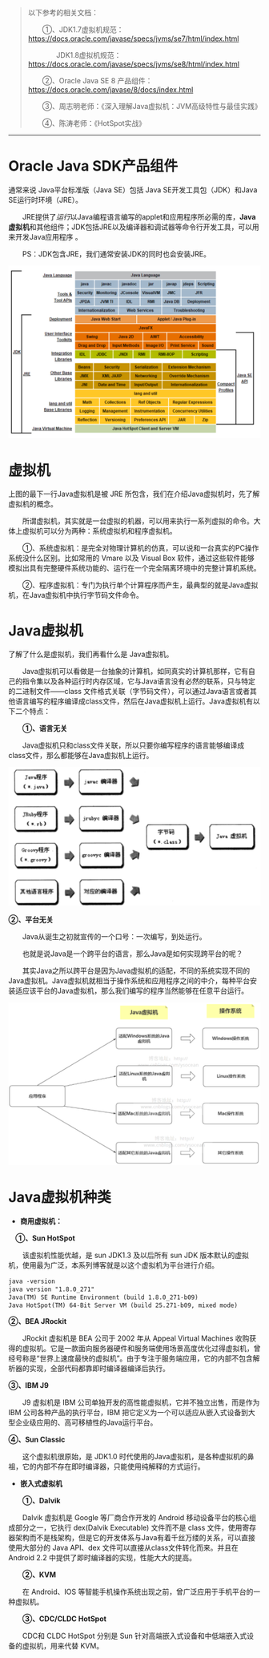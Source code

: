 > 以下参考的相关文档：
>
> 　　①、JDK1.7虚拟机规范：https://docs.oracle.com/javase/specs/jvms/se7/html/index.html
>
> 　　　　JDK1.8虚拟机规范：https://docs.oracle.com/javase/specs/jvms/se8/html/index.html
>
> 　　②、Oracle Java SE 8 产品组件：https://docs.oracle.com/javase/8/docs/index.html
>
> 　　③、周志明老师：《深入理解Java虚拟机：JVM高级特性与最佳实践》
>
> 　　④、陈涛老师：《HotSpot实战》

------

# Oracle Java SDK产品组件

通常来说 Java平台标准版（Java SE）包括 Java SE开发工具包（JDK）和Java SE运行时环境（JRE）。

　　JRE提供了*运行*以Java编程语言编写的applet和应用程序所必需的库，**Java虚拟机**和其他组件；JDK包括JRE以及编译器和调试器等命令行开发工具，可以用来开发Java应用程序 。

　　PS：JDK包含JRE，我们通常安装JDK的同时也会安装JRE。

![image-20220816114249684](pictures/Untitled.assets/image-20220816114249684.png)

# 虚拟机

上图的最下一行Java虚拟机是被 JRE 所包含，我们在介绍Java虚拟机时，先了解虚拟机的概念。

　　所谓虚拟机，其实就是一台虚拟的机器，可以用来执行一系列虚拟的命令。大体上虚拟机可以分为两种：系统虚拟机和程序虚拟机。

　　①、系统虚拟机：是完全对物理计算机的仿真，可以说和一台真实的PC操作系统没什么区别。比如常用的 Vmare 以及 Visual Box 软件，通过这些软件能够模拟出具有完整硬件系统功能的、运行在一个完全隔离环境中的完整计算机系统。

　　②、程序虚拟机：专门为执行单个计算程序而产生，最典型的就是Java虚拟机，在Java虚拟机中执行字节码文件命令。

# Java虚拟机

了解了什么是虚拟机，我们再看什么是 Java虚拟机。

　　Java虚拟机可以看做是一台抽象的计算机，如同真实的计算机那样，它有自己的指令集以及各种运行时内存区域，它与Java语言没有必然的联系，只与特定的二进制文件——class  文件格式关联（字节码文件），可以通过Java语言或者其他语言编写的程序编译成class文件，然后在Java虚拟机上运行。Java虚拟机有以下二个特点：

　　**①、语言无关**

　　Java虚拟机只和class文件关联，所以只要你编写程序的语言能够编译成class文件，那么都能够在Java虚拟机上运行。

<img src="pictures/Untitled.assets/image-20220816114732156.png" alt="image-20220816114732156" style="zoom:50%;" />

**②、平台无关**

　　Java从诞生之初就宣传的一个口号：一次编写，到处运行。

　　也就是说Java是一个跨平台的语言，那么Java是如何实现跨平台的呢？

　　其实Java之所以跨平台是因为Java虚拟机的适配，不同的系统实现不同的Java虚拟机。Java虚拟机就相当于操作系统和应用程序之间的中介，每种平台安装适应该平台的Java虚拟机，那么我们编写的程序当然能够在任意平台运行。

<img src="pictures/Untitled.assets/image-20220816114806583.png" alt="image-20220816114806583" style="zoom: 50%;" />

# Java虚拟机种类

- **商用虚拟机：**

 　**①、Sun HotSpot**

　　该虚拟机性能优越，是 sun JDK1.3 及以后所有 sun JDK 版本默认的虚拟机，使用最为广泛，本系列博客就是以这个虚拟机为平台进行介绍。

```
java -version 
java version "1.8.0_271"
Java(TM) SE Runtime Environment (build 1.8.0_271-b09)
Java HotSpot(TM) 64-Bit Server VM (build 25.271-b09, mixed mode)
```

**②、BEA JRockit**

　　JRockit 虚拟机是 BEA 公司于 2002 年从 Appeal Virtual Machines  收购获得的虚拟机。它是一款面向服务器硬件和服务端使用场景高度优化过得虚拟机，曾经号称是“世界上速度最快的虚拟机”。由于专注于服务端应用，它的内部不包含解析器的实现，全部代码都靠即时编译器编译后执行。

**③、IBM J9**

　　J9 虚拟机是 IBM 公司单独开发的高性能虚拟机，它并不独立出售，而是作为 IBM 公司各种产品的执行平台，IBM 把它定义为一个可以适应从嵌入式设备到大型企业级应用的、高可移植性的Java运行平台。

**④、Sun Classic** 

　　这个虚拟机很原始，是 JDK1.0 时代使用的Java虚拟机，是各种虚拟机的鼻祖，它的内部不存在即时编译器，只能使用纯解释的方式运行。

- **嵌入式虚拟机**

　　**①、Dalvik**

　　Dalvik 虚拟机是 Google 等厂商合作开发的 Android 移动设备平台的核心组成部分之一，它执行 dex(Dalvik  Executable) 文件而不是 class  文件，使用寄存器架构而不是栈架构，但是它的开发体系与Java有着千丝万缕的关系，可以直接使用大部分的 Java API、dex  文件可以直接从class文件转化而来。并且在 Android 2.2 中提供了即时编译器的实现，性能大大的提高。

　　**②、KVM**

　　在 Android、IOS 等智能手机操作系统出现之前，曾广泛应用于手机平台的一种虚拟机。

　　**③、CDC/CLDC HotSpot**

　　CDC和 CLDC HotSpot 分别是 Sun 针对高端嵌入式设备和中低端嵌入式设备的虚拟机，用来代替 KVM。